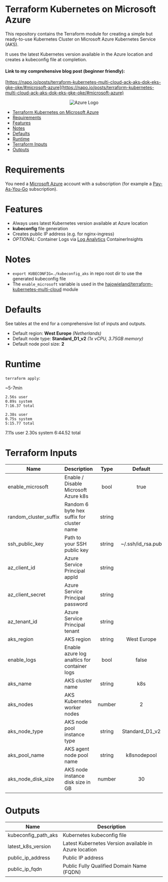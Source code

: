 # Terraform Kubernetes on Microsoft Azure

This repository contains the Terraform module for creating a simple but ready-to-use Kubernetes Cluster on Microsoft Azure Kubernetes Service (AKS).

It uses the latest Kubernetes version available in the Azure location and creates a kubeconfig file at completion.

#### Link to my comprehensive blog post (beginner friendly):
[https://napo.io/posts/terraform-kubernetes-multi-cloud-ack-aks-dok-eks-gke-oke/#microsoft-azure](https://napo.io/posts/terraform-kubernetes-multi-cloud-ack-aks-dok-eks-gke-oke/#microsoft-azure)


<p align="center">
<img alt="Azure Logo" src="https://upload.wikimedia.org/wikipedia/commons/thumb/a/a8/Microsoft_Azure_Logo.svg/320px-Microsoft_Azure_Logo.svg.png">
</p>


- [Terraform Kubernetes on Microsoft Azure](#Terraform-Kubernetes-on-Microsoft-Azure)
- [Requirements](#Requirements)
- [Features](#Features)
- [Notes](#Notes)
- [Defaults](#Defaults)
- [Runtime](#Runtime)
- [Terraform Inputs](#Terraform-Inputs)
- [Outputs](#Outputs)


# Requirements

You need a [Microsoft Azure](https://azure.microsoft.com/en-in/free/) account with a subscription (for example a [Pay-As-You-Go](https://azure.microsoft.com/en-in/offers/ms-azr-0003p/) subscription).


# Features

* Always uses latest Kubernetes version available at Azure location
* **kubeconfig** file generation
* Creates public IP address (e.g. for nginx-ingress)
* _OPTIONAL:_ Container Logs via [Log Analytics](https://docs.microsoft.com/en-us/azure/azure-monitor/insights/containers) ContainerInsights


# Notes

* `export KUBECONFIG=./kubeconfig_aks` in repo root dir to use the generated kubeconfig file
* The `enable_microsoft` variable is used in the [hajowieland/terraform-kubernetes-multi-cloud](https://github.com/hajowieland/terraform-kubernetes-multi-cloud) module


# Defaults

See tables at the end for a comprehensive list of inputs and outputs.


* Default region: **West Europe** _(Netherlands)_
* Default node type: **Standard_D1_v2** _(1x vCPU, 3.75GB memory)_
* Default node pool size: **2**


# Runtime

`terraform apply`:

~5-7min

```
2.56s user
0.89s system
7:16.37 total
```

```
2.38s user
0.75s system
5:15.77 total
```

7.11s user
2.30s system
6:44.52 total


# Terraform Inputs

| Name | Description | Type | Default | Required |
|------|-------------|:----:|:-----:|:-----:|
| enable_microsoft | Enable / Disable Microsoft Azure k8s | bool | true | yes |
| random_cluster_suffix | Random 6 byte hex suffix for cluster name | string |  | yes |
| ssh_public_key | Path to your SSH public key | string | ~/.ssh/id_rsa.pub | yes |
| az_client_id | Azure Service Principal appId | string |  | yes |
| az_client_secret | Azure Service Principal password | string |  | yes |
| az_tenant_id | Azure Service Principal tenant | string |  | yes |
| aks_region | AKS region | string | West Europe | yes |
| enable_logs | Enable azure log analtics for container logs | bool | false | yes |
| aks_name | AKS cluster name | string | k8s | yes |
| aks_nodes | AKS Kubernetes worker nodes | number | 2 | yes |
| aks_node_type | AKS node pool instance type | string | Standard_D1_v2 | yes |
| aks_pool_name | AKS agent node pool name | string | k8snodepool | yes |
| aks_node_disk_size | AKS node instance disk size in GB | number | 30 | yes |



# Outputs

| Name | Description |
|------|-------------|
| kubeconfig_path_aks | Kubernetes kubeconfig file |
| latest_k8s_version | Latest Kubernetes Version available in Azure location |
| public_ip_address | Public IP address |
| public_ip_fqdn | Public Fully Qualified Domain Name (FQDN) |
